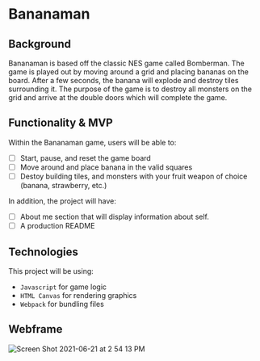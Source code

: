 
# Bananaman

## Background

Bananaman is based off the classic NES game called Bomberman. The game is played out by moving around a grid and placing bananas on the board. After a few seconds, the banana will explode and destroy tiles surrounding it. The purpose of the game is to destroy all monsters on the grid and arrive at the double doors which will complete the game.

## Functionality & MVP

Within the Bananaman game, users will be able to:
- [ ]  Start, pause, and reset the game board
- [ ]  Move around and place banana in the valid squares
- [ ]  Destoy building tiles, and monsters with your fruit weapon of choice (banana, strawberry, etc.)

In addition, the project will have:
- [ ] About me section that will display information about self.
- [ ] A production README

##  Technologies
This project will be using:
  - `Javascript` for game logic
  - `HTML Canvas` for rendering graphics
  - `Webpack` for bundling files


## Webframe
![Screen Shot 2021-06-21 at 2 54 13 PM](https://user-images.githubusercontent.com/24711003/122832676-8ef5b600-d2a0-11eb-83c4-3cd44dae5af4.png)
